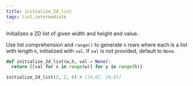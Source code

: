 ```yaml
---
title: initialize_2d_list
tags: list,intermediate
---
```


Initializes a 2D list of given width and height and value.

Use list comprehension and `range()` to generate `h` rows where each is a list with length `h`, initialized with `val`.
If `val` is not provided, default to `None`.

```py
def initialize_2d_list(w,h, val = None):
  return [[val for x in range(w)] for y in range(h)]
```

```py
initialize_2d_list(2, 2, 0) # [[0,0], [0,0]]
```
